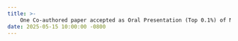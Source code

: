 ```yaml
---
title: >-
    One Co-authored paper accepted as Oral Presentation (Top 0.1%) of NeurIPS 2025
date: 2025-05-15 10:00:00 -0800
---
```



